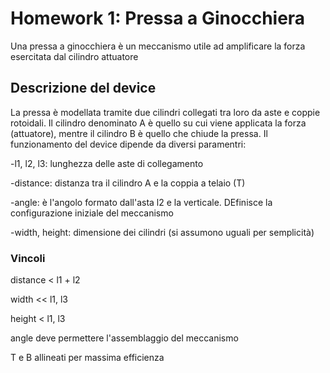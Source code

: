 
# Homework 1: Pressa a Ginocchiera 

Una pressa a ginocchiera è un meccanismo utile ad amplificare la forza esercitata dal cilindro attuatore 

## Descrizione del device
La pressa è modellata tramite due cilindri collegati tra loro da aste e coppie rotoidali. Il cilindro denominato A è quello su cui viene applicata la forza (attuatore), mentre il cilindro B è quello che chiude la pressa. Il funzionamento del device dipende da diversi paramentri:

-l1, l2, l3: lunghezza delle aste di collegamento

-distance: distanza tra il cilindro A e la coppia a telaio (T)

-angle: è l'angolo formato dall'asta l2 e la verticale. DEfinisce la configurazione iniziale del meccanismo

-width, height: dimensione dei cilindri (si assumono uguali per semplicità)

### Vincoli
distance < l1 + l2

width << l1, l3

height < l1, l3

angle deve permettere l'assemblaggio del meccanismo

T e B allineati per massima efficienza 
